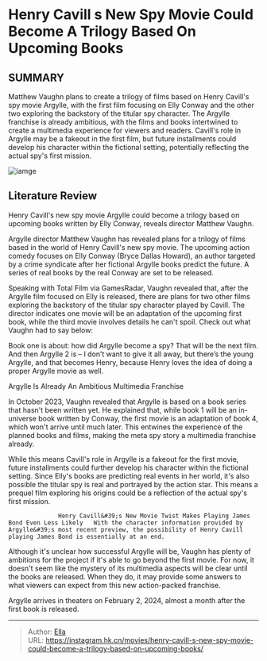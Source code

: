 # Henry Cavill s New Spy Movie Could Become A Trilogy Based On Upcoming Books


## SUMMARY 



  Matthew Vaughn plans to create a trilogy of films based on Henry Cavill&#39;s spy movie Argylle, with the first film focusing on Elly Conway and the other two exploring the backstory of the titular spy character.   The Argylle franchise is already ambitious, with the films and books intertwined to create a multimedia experience for viewers and readers.   Cavill&#39;s role in Argylle may be a fakeout in the first film, but future installments could develop his character within the fictional setting, potentially reflecting the actual spy&#39;s first mission.  

![iamge](https://static1.srcdn.com/wordpress/wp-content/uploads/2024/01/henry-cavill-looking-confident-in-argylle-1.jpg)

## Literature Review

Henry Cavill&#39;s new spy movie Argylle could become a trilogy based on upcoming books written by Elly Conway, reveals director Matthew Vaughn.




Argylle director Matthew Vaughn has revealed plans for a trilogy of films based in the world of Henry Cavill&#39;s new spy movie. The upcoming action comedy focuses on Elly Conway (Bryce Dallas Howard), an author targeted by a crime syndicate after her fictional Argylle books predict the future. A series of real books by the real Conway are set to be released.




Speaking with Total Film via GamesRadar, Vaughn revealed that, after the Argylle film focused on Elly is released, there are plans for two other films exploring the backstory of the titular spy character played by Cavill. The director indicates one movie will be an adaptation of the upcoming first book, while the third movie involves details he can&#39;t spoil. Check out what Vaughn had to say below:


Book one is about: how did Argylle become a spy? That will be the next film. And then Argylle 2 is – I don’t want to give it all away, but there’s the young Argylle, and that becomes Henry, because Henry loves the idea of doing a proper Argylle movie as well.



 Argylle Is Already An Ambitious Multimedia Franchise 
          

In October 2023, Vaughn revealed that Argylle is based on a book series that hasn&#39;t been written yet. He explained that, while book 1 will be an in-universe book written by Conway, the first movie is an adaptation of book 4, which won&#39;t arrive until much later. This entwines the experience of the planned books and films, making the meta spy story a multimedia franchise already.




While this means Cavill&#39;s role in Argylle is a fakeout for the first movie, future installments could further develop his character within the fictional setting. Since Elly&#39;s books are predicting real events in her world, it&#39;s also possible the titular spy is real and portrayed by the action star. This means a prequel film exploring his origins could be a reflection of the actual spy&#39;s first mission.

                  Henry Cavill&#39;s New Movie Twist Makes Playing James Bond Even Less Likely   With the character information provided by Argylle&#39;s most recent preview, the possibility of Henry Cavill playing James Bond is essentially at an end.   

Although it&#39;s unclear how successful Argylle will be, Vaughn has plenty of ambitions for the project if it&#39;s able to go beyond the first movie. For now, it doesn&#39;t seem like the mystery of its multimedia aspects will be clear until the books are released. When they do, it may provide some answers to what viewers can expect from this new action-packed franchise.






Argylle arrives in theaters on February 2, 2024, almost a month after the first book is released.






---

> Author: [Ella](https://instagram.hk.cn/)  
> URL: https://instagram.hk.cn/movies/henry-cavill-s-new-spy-movie-could-become-a-trilogy-based-on-upcoming-books/  

